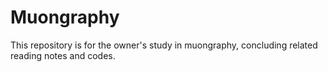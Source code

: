 # Muongraphy
This repository is for the owner's study in muongraphy, concluding related reading notes and codes.